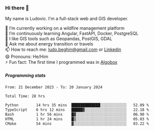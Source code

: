 ### Hi there 👋

My name is Ludovic. I'm a full-stack web and GIS developer.

 🔭 I’m currently working on a wildfire management platform<br/>
 🌱 I’m continuously learning Angular, FastAPI, Docker, PostgreSQL<br/>
 👯 I like GIS tools such as Geopandas, PostGIS, GDAL<br/>
 💬 Ask me about energy transition or travels<br/>
 📫 How to reach me: ludo.beghin@gmail.com or [Linkedin](https://www.linkedin.com/in/ludovic-beghin/)<br/>
 😄 Pronouns: He/Him<br/>
 ⚡ Fun fact: The first time I programmed was in [Algobox](https://fr.wikipedia.org/wiki/Algobox)<br/>

##### Programming stats
<!--START_SECTION:waka-->

```txt
From: 21 December 2023 - To: 20 January 2024

Total Time: 28 hrs

Python        14 hrs 35 mins  █████████████░░░░░░░░░░░░   52.09 %
TypeScript    6 hrs 12 mins   █████▓░░░░░░░░░░░░░░░░░░░   22.18 %
Bash          1 hr 56 mins    █▓░░░░░░░░░░░░░░░░░░░░░░░   06.90 %
HTML          1 hr 24 mins    █▒░░░░░░░░░░░░░░░░░░░░░░░   05.03 %
CMake         54 mins         ▓░░░░░░░░░░░░░░░░░░░░░░░░   03.22 %
```

<!--END_SECTION:waka-->

